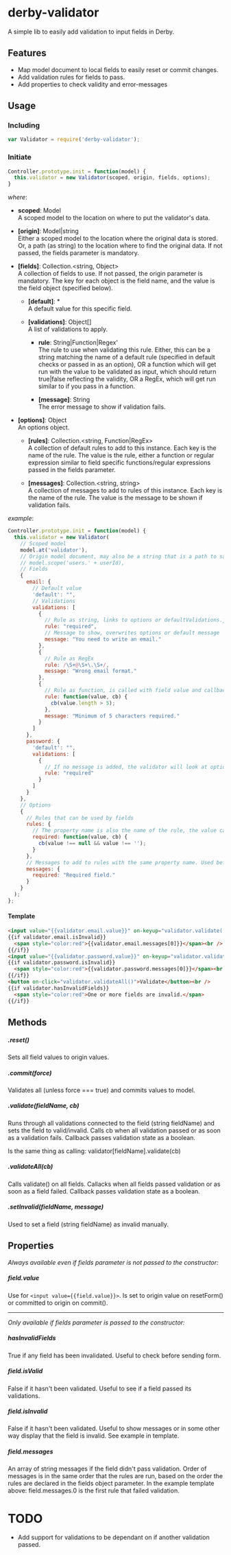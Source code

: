 # derby-validator
A simple lib to easily add validation to input fields in Derby.

Features
--------
- Map model document to local fields to easily reset or commit changes.
- Add validation rules for fields to pass.
- Add properties to check validity and error-messages

Usage
-----

### Including
```javascript
var Validator = require('derby-validator');
```

### Initiate
```javascript
Controller.prototype.init = function(model) {  
  this.validator = new Validator(scoped, origin, fields, options);  
}
```
*where*:  

-  **scoped**: Model  
  A scoped model to the location on where to put the validator's data.

- **[origin]**: Model|string  
  Either a scoped model to the location where the original data is stored. Or, a path (as string) to the location where to find the original data. If not passed, the fields parameter is mandatory.

- **[fields]**: Collection.<string, Object>  
  A collection of fields to use. If not passed, the origin parameter is mandatory. The key for each object is the field name, and the value is the field object (specified below).

  - **[default]**: *  
    A default value for this specific field.

  - **[validations]**: Object[]  
    A list of validations to apply.

    - **rule**: String|Function|Regex'  
      The rule to use when validating this rule. Either, this can be a string matching the name of a default rule (specified in default checks or passed in as an option), OR a function which will get run with the value to be validated as input, which should return true|false reflecting the validity, OR a RegEx, which will get run similar to if you pass in a function.

    - **[message]**: String  
      The error message to show if validation fails.

- **[options]**: Object  
  An options object.

  - **[rules]**: Collection.<string, Function|RegEx>  
    A collection of default rules to add to this instance. Each key is the name of the rule. The value is the rule, either a function or regular expression similar to field specific functions/regular expressions passed in the fields parameter.

  - **[messages]**: Collection.<string, string>  
    A collection of messages to add to rules of this instance. Each key is the name of the rule. The value is the message to be shown if validation fails.

*example*:  
```javascript
Controller.prototype.init = function(model) {  
  this.validator = new Validator(
    // Scoped model  
    model.at('validator'),
    // Origin model document, may also be a string that is a path to said document.
    // model.scope('users.' + userId),
    // Fields  
    {
      email: {
        // Default value  
        'default': "",
        // Validations  
        validations: [
          {
            // Rule as string, links to options or defaultValidations.js  
            rule: "required",
            // Message to show, overwrites options or default message  
            message: "You need to write an email."
          },
          {
            // Rule as RegEx 
            rule: /\S+@\S+\.\S+/,
            message: "Wrong email format."
          },
          {
            // Rule as function, is called with field value and callback as arguments and must callback with the validation result.  
            rule: function(value, cb) {
              cb(value.length > 5);
            },
            message: "Minimum of 5 characters required."
          }
        ]
      },
      password: {
        'default': "",
        validations: [
          {
            // If no message is added, the validator will look at options and defaults to find a message, in that order.   
            rule: "required" 
          }
        ]
      }
    },
    // Options  
    {
      // Rules that can be used by fields  
      rules: {
        // The property name is also the name of the rule, the value can be a function or a RegEx  
        required: function(value, cb) {
          cb(value !== null && value !== '');
        }
      },
      // Messages to add to rules with the same property name. Used before default message but after field specific messages.  
      messages: {
        required: "Required field."
      }
    }
  );
};
```  


#### Template
```html
<input value="{{validator.email.value}}" on-keyup="validator.validate('email')" placeholder="email" /><br />  
{{if validator.email.isInvalid}}  
  <span style="color:red">{{validator.email.messages[0]}}</span><br /> 
{{/if}}
<input value="{{validator.password.value}}" on-keyup="validator.validate('password')" placeholder="password" /><br />  
{{if validator.password.isInvalid}}  
  <span style="color:red">{{validator.password.messages[0]}}</span><br />  
{{/if}}
<button on-click="validator.validateAll()">Validate</button><br />
{{if validator.hasInvalidFields}}
  <span style="color:red">One or more fields are invalid.</span>  
{{/if}}
```

Methods
-------
##### .reset()
Sets all field values to origin values.

##### .commit(force)
Validates all (unless force === true) and commits values to model.

##### .validate(fieldName, cb)
Runs through all validations connected to the field (string fieldName) and sets the field to valid/invalid. Calls cb when all validation passed or as soon as a validation fails. Callback passes validation state as a boolean.
 
Is the same thing as calling: 
validator[fieldName].validate(cb)

##### .validateAll(cb)
Calls validate() on all fields. Callacks when all fields passed validation or as soon as a field failed. Callback passes validation state as a boolean.

##### .setInvalid(fieldName, message)
Used to set a field (string fieldName) as invalid manually.


Properties
---------
*Always available even if fields parameter is not passed to the constructor:*
##### field.value
Use for `<input value={{field.value}}>`. Is set to origin value on resetForm() or committed to origin on commit().

---

*Only available if fields parameter is passed to the constructor:*
##### hasInvalidFields
True if any field has been invalidated. Useful to check before sending form.

##### field.isValid
False if it hasn't been validated. Useful to see if a field passed its validations.

##### field.isInvalid
False if it hasn't been validated. Useful to show messages or in some other way display that the field is invalid. See example in template.  

##### field.messages
An array of string messages if the field didn't pass validation. Order of messages is in the same order that the rules are run, based on the order the rules are declared in the fields object parameter. In the example template above: field.messages.0 is the first rule that failed validation.


TODO
====

- Add support for validations to be dependant on if another validation passed.
